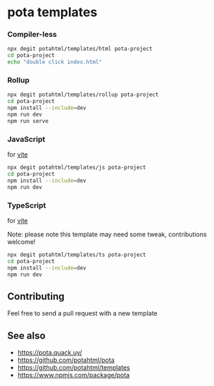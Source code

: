 # pota templates

### Compiler-less

```bash
npx degit potahtml/templates/html pota-project
cd pota-project
echo "double click index.html"
```

### Rollup

```bash
npx degit potahtml/templates/rollup pota-project
cd pota-project
npm install --include=dev
npm run dev
npm run serve
```

### JavaScript

for [vite](https://vitejs.dev/)

```bash
npx degit potahtml/templates/js pota-project
cd pota-project
npm install --include=dev
npm run dev
```

### TypeScript

for [vite](https://vitejs.dev/)

Note: please note this template may need some tweak, contributions welcome!

```bash
npx degit potahtml/templates/ts pota-project
cd pota-project
npm install --include=dev
npm run dev
```

## Contributing

Feel free to send a pull request with a new template

## See also

- https://pota.quack.uy/
- https://github.com/potahtml/pota
- https://github.com/potahtml/templates
- https://www.npmjs.com/package/pota
